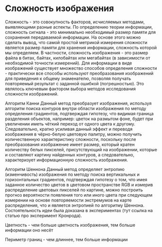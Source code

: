 # Сложность изображения

Сложность - это совокупность факторов,  исчисляемых методами, выявляющими разные аспекты.
По определению теории информации, сложность сигнала - это минимально необходимый размер памяти для сохранения передаваемой информации.
На основе этого можно сделать вывод, что самой простой метрикой измерения сложности является размер памяти для хранения информации, сложность которой мы определяем. В частности, сложность изображения - это размер файла в битах, байтах, килобайтах или мегабайтах (в зависимости от необходимой точности измерений).
Для информации в виде изображений существует множество способов определения сложности - практически все способы используют преобразования изображений для приведения к общему знаменателю, позволяя получать повторяемый результат с заданной ошибкой (погрешностью). Это являлось ключевым фактором выбора методов исследования сложности изображений.

Алгоритм Канни
Данный метод преобразует изображения, используя алгоритм поиска контуров внутри области изображения по методу определения градиентов, подтверждая  гипотезу, что видимая граница разделения объектов, например: цветок на размытом фоне, будет при увеличении иметь чёткий переход от одного цвета к другому. Следовательно, кратно усиливая данный эффект и переводя изображения в чёрно-белую цветовую палитру, можно получить количественную характеристику сложности, поскольку после преобразования изображение имеет размер, который кратен количеству белых пикселей, присутствующий на изображении, которые и составляют картину найденных контуров, а следовательно, характеризует информационную сложность изображения.

Алгоритм Шеннона
Данный метод определяет энтропию (изменчивость) изображения по методу поиска вертикальных и горизонтальных градиентов, подтверждая гипотезу о том, что имея заданное количество цветов в цветовом пространстве RGB и измерив распределение цветовых пикселей по картине, можно построить прогноз вероятности появления того или иного цвета при следующем измерении на основе повторяемости экстремумов на карте распределения, что и является энтропией по алгоритму Шеннона. Состоятельность идеи была доказана в экспериментах (тут ссылка на статью про эксперимент Кронрода). 

Цветность - чем больше цветность изображения, тем больше информации оно несёт

Периметр границ - чем длиннее, тем больше информации
